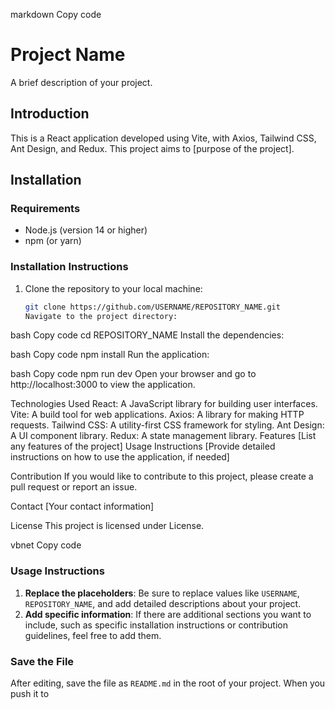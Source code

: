 markdown
Copy code

# Project Name

A brief description of your project.

## Introduction

This is a React application developed using Vite, with Axios, Tailwind CSS, Ant Design, and Redux. This project aims to [purpose of the project].

## Installation

### Requirements

- Node.js (version 14 or higher)
- npm (or yarn)

### Installation Instructions

1. Clone the repository to your local machine:

   ```bash
   git clone https://github.com/USERNAME/REPOSITORY_NAME.git
   Navigate to the project directory:
   ```

bash
Copy code
cd REPOSITORY_NAME
Install the dependencies:

bash
Copy code
npm install
Run the application:

bash
Copy code
npm run dev
Open your browser and go to http://localhost:3000 to view the application.

Technologies Used
React: A JavaScript library for building user interfaces.
Vite: A build tool for web applications.
Axios: A library for making HTTP requests.
Tailwind CSS: A utility-first CSS framework for styling.
Ant Design: A UI component library.
Redux: A state management library.
Features
[List any features of the project]
Usage Instructions
[Provide detailed instructions on how to use the application, if needed]

Contribution
If you would like to contribute to this project, please create a pull request or report an issue.

Contact
[Your contact information]

License
This project is licensed under License.

vbnet
Copy code

### Usage Instructions

1. **Replace the placeholders**: Be sure to replace values like `USERNAME`, `REPOSITORY_NAME`, and add detailed descriptions about your project.
2. **Add specific information**: If there are additional sections you want to include, such as specific installation instructions or contribution guidelines, feel free to add them.

### Save the File

After editing, save the file as `README.md` in the root of your project. When you push it to
